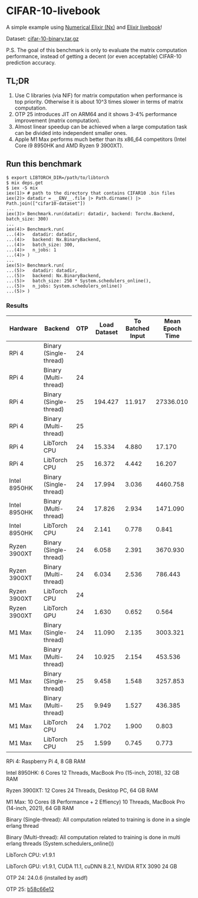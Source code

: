 # CIFAR-10-livebook
A simple example using [Numerical Elixir (Nx)](https://github.com/elixir-nx) and [Elixir livebook](https://github.com/livebook-dev/livebook)!

Dataset: [cifar-10-binary.tar.gz](https://www.cs.toronto.edu/\~kriz/cifar-10-binary.tar.gz)

P.S. The goal of this benchmark is only to evaluate the matrix computation performance, instead of getting a decent (or even acceptable) CIFAR-10 prediction accuracy.

## TL;DR

1. Use C libraries (via NIF) for matrix computation when performance is top priority. Otherwise it is about 10^3 times slower in terms of matrix computation.
2. OTP 25 introduces JIT on ARM64 and it shows 3-4% performance improvement (matrix computation).
3. Almost linear speedup can be achieved when a large computation task can be divided into independent smaller ones.
4. Apple M1 Max performs much better than its x86_64 competitors (Intel Core i9 8950HK and AMD Ryzen 9 3900XT).

## Run this benchmark
```
$ export LIBTORCH_DIR=/path/to/libtorch
$ mix deps.get
$ iex -S mix
iex(1)> # path to the directory that contains CIFAR10 .bin files
iex(2)> datadir = __ENV__.file |> Path.dirname() |> Path.join(["cifar10-dataset"])
...
iex(3)> Benchmark.run(datadir: datadir, backend: Torchx.Backend, batch_size: 300)
...
iex(4)> Benchmark.run(
...(4)>   datadir: datadir, 
...(4)>   backend: Nx.BinaryBackend,
...(4)>   batch_size: 300,
...(4)>   n_jobs: 1
...(4)> )
...
iex(5)> Benchmark.run(
...(5)>   datadir: datadir, 
...(5)>   backend: Nx.BinaryBackend,
...(5)>   batch_size: 250 * System.schedulers_online(),
...(5)>   n_jobs: System.schedulers_online()
...(5)> )
```

### Results
| Hardware     | Backend                | OTP | Load Dataset | To Batched Input | Mean Epoch Time |
|--------------|------------------------|-----|--------------|------------------|-----------------|
| RPi 4        | Binary (Single-thread) | 24  |              |                  |                 |
| RPi 4        | Binary (Multi-thread)  | 24  |              |                  |                 |
| RPi 4        | Binary (Single-thread) | 25  | 194.427      | 11.917           | 27336.010       |
| RPi 4        | Binary (Multi-thread)  | 25  |              |                  |                 |
| RPi 4        | LibTorch CPU           | 24  | 15.334       | 4.880            | 17.170          |
| RPi 4        | LibTorch CPU           | 25  | 16.372       | 4.442            | 16.207          |
| Intel 8950HK | Binary (Single-thread) | 24  | 17.994       | 3.036            | 4460.758        |
| Intel 8950HK | Binary (Multi-thread)  | 24  | 17.826       | 2.934            | 1471.090        |
| Intel 8950HK | LibTorch CPU           | 24  | 2.141        | 0.778            | 0.841           |
| Ryzen 3900XT | Binary (Single-thread) | 24  | 6.058        | 2.391            | 3670.930        |
| Ryzen 3900XT | Binary (Multi-thread)  | 24  | 6.034        | 2.536            | 786.443         |
| Ryzen 3900XT | LibTorch CPU           | 24  |              |                  |                 |
| Ryzen 3900XT | LibTorch GPU           | 24  | 1.630        | 0.652            | 0.564           | 
| M1 Max       | Binary (Single-thread) | 24  | 11.090       | 2.135            | 3003.321        |
| M1 Max       | Binary (Multi-thread)  | 24  | 10.925       | 2.154            | 453.536         |
| M1 Max       | Binary (Single-thread) | 25  | 9.458        | 1.548            | 3257.853        |
| M1 Max       | Binary (Multi-thread)  | 25  | 9.949        | 1.527            | 436.385         |
| M1 Max       | LibTorch CPU           | 24  | 1.702        | 1.900            | 0.803           |
| M1 Max       | LibTorch CPU           | 25  | 1.599        | 0.745            | 0.773           | 

RPi 4: Raspberry Pi 4, 8 GB RAM

Intel 8950HK: 6 Cores 12 Threads, MacBook Pro (15-inch, 2018), 32 GB RAM

Ryzen 3900XT: 12 Cores 24 Threads, Desktop PC, 64 GB RAM

M1 Max: 10 Cores (8 Performance + 2 Effiency) 10 Threads, MacBook Pro (14-inch, 2021), 64 GB RAM

Binary (Single-thread): All computation related to training is done in a single erlang thread

Binary (Multi-thread): All computation related to training is done in multi erlang threads (System.schedulers_online())

LibTorch CPU: v1.9.1

LibTorch GPU: v1.9.1, CUDA 11.1, cuDNN 8.2.1, NVIDIA RTX 3090 24 GB

OTP 24: 24.0.6 (installed by asdf)

OTP 25: [b58c66e12](https://github.com/erlang/otp/tree/b58c66e123521bc8f2b2c9332f41ce8093a90dbc)

